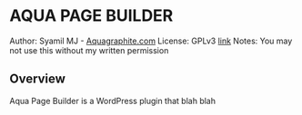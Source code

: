 # AQUA PAGE BUILDER 

Author:		Syamil MJ - [Aquagraphite.com](http://aquagraphite.com)
License:	GPLv3 [link](http://www.gnu.org/copyleft/gpl.html)
Notes:		You may not use this without my written permission

## Overview

Aqua Page Builder is a WordPress plugin that blah blah